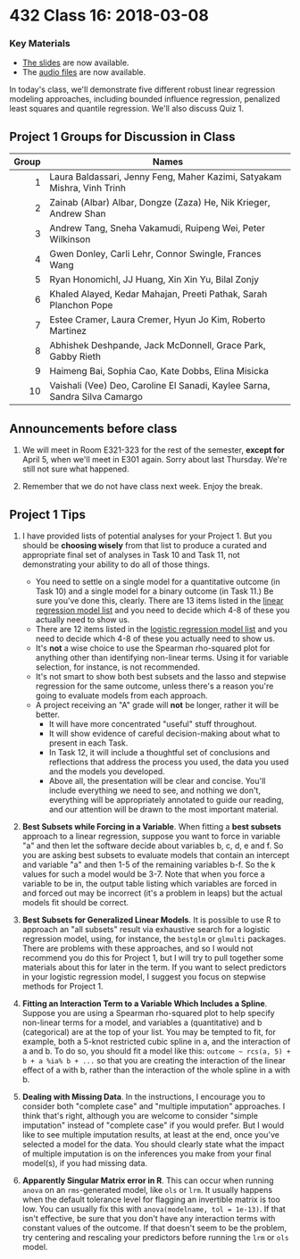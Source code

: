 # 432 Class 16: 2018-03-08

### Key Materials

- [The slides](https://github.com/THOMASELOVE/432-2018/tree/master/slides/class15) are now available.
- The [audio files](https://github.com/THOMASELOVE/432-2018/tree/master/slides/class15) are now available.

In today's class, we'll demonstrate five different robust linear regression modeling approaches, including bounded influence regression, penalized least squares and quantile regression. We'll also discuss Quiz 1.

## Project 1 Groups for Discussion in Class

Group | Names
------: | -----------------------------------------------------------------------------
1 | Laura Baldassari, Jenny Feng, Maher Kazimi, Satyakam Mishra, Vinh Trinh
2 | Zainab (Albar) Albar, Dongze (Zaza) He, Nik Krieger, Andrew Shan
3 | Andrew Tang, Sneha Vakamudi, Ruipeng Wei, Peter Wilkinson
4 | Gwen Donley, Carli Lehr, Connor Swingle, Frances Wang
5 | Ryan Honomichl, JJ Huang, Xin Xin Yu, Bilal Zonjy
6 | Khaled Alayed, Kedar Mahajan, Preeti Pathak, Sarah Planchon Pope
7 | Estee Cramer, Laura Cremer, Hyun Jo Kim, Roberto Martinez
8 | Abhishek Deshpande, Jack McDonnell, Grace Park, Gabby Rieth
9 | Haimeng Bai, Sophia Cao, Kate Dobbs, Elina Misicka
10 | Vaishali (Vee) Deo, Caroline El Sanadi, Kaylee Sarna, Sandra Silva Camargo

## Announcements before class

1. We will meet in Room E321-323 for the rest of the semester, **except for** April 5, when we'll meet in E301 again. Sorry about last Thursday. We're still not sure what happened.

2. Remember that we do not have class next week. Enjoy the break.

## Project 1 Tips

1. I have provided lists of potential analyses for your Project 1. But you should be **choosing wisely** from that list to produce a curated and appropriate final set of analyses in Task 10 and Task 11, not demonstrating your ability to do all of those things.
    - You need to settle on a single model for a quantitative outcome (in Task 10) and a single model for a binary outcome (in Task 11.) Be sure you've done this, clearly.
     There are 13 items listed in the [linear regression model list](https://github.com/THOMASELOVE/432-2018/tree/master/projects/project1#what-should-i-consider-doing-in-developing-linear-models-for-task-10) and you need to decide which 4-8 of these you actually need to show us.
    - There are 12 items listed in the [logistic regression model list](https://github.com/THOMASELOVE/432-2018/tree/master/projects/project1#what-should-i-consider-doing-in-developing-logistic-models-for-task-11) and you need to decide which 4-8 of these you actually need to show us.
    - It's **not** a wise choice to use the Spearman rho-squared plot for anything other than identifying non-linear terms. Using it for variable selection, for instance, is not recommended.
    - It's not smart to show both best subsets and the lasso and stepwise regression for the same outcome, unless there's a reason you're going to evaluate models from each approach.
    - A project receiving an "A" grade will **not** be longer, rather it will be better.
        - It will have more concentrated "useful" stuff throughout.
        - It will show evidence of careful decision-making about what to present in each Task.
        - In Task 12, it will include a thoughtful set of conclusions and reflections that address the process you used, the data you used and the models you developed.
        - Above all, the presentation will be clear and concise. You'll include everything we need to see, and nothing we don't, everything will be appropriately annotated to guide our reading, and our attention will be drawn to the most important material.

2. **Best Subsets while Forcing in a Variable**. When fitting a **best subsets** approach to a linear regression, suppose you want to force in variable "a" and then let the software decide about variables b, c, d, e and f. So you are asking best subsets to evaluate models that contain an intercept and variable "a" and then 1-5 of the remaining variables b-f. So the k values for such a model would be 3-7. Note that when you force a variable to be in, the output table listing which variables are forced in and forced out may be incorrect (it's a problem in leaps) but the actual models fit should be correct.

3. **Best Subsets for Generalized Linear Models**. It is possible to use R to approach an "all subsets" result via exhaustive search for a logistic regression model, using, for instance, the `bestglm` or `glmulti` packages. There are problems with these approaches, and so I would not recommend you do this for Project 1, but I will try to pull together some materials about this for later in the term. If you want to select predictors in your logistic regression model, I suggest you focus on stepwise methods for Project 1.

4. **Fitting an Interaction Term to a Variable Which Includes a Spline**. Suppose you are using a Spearman rho-squared plot to help specify non-linear terms for a model, and variables a (quantitative) and b (categorical) are at the top of your list. You may be tempted to fit, for example, both a 5-knot restricted cubic spline in a, and the interaction of a and b. To do so, you should fit a model like this: `outcome ~ rcs(a, 5) + b + a %ia% b + ...` so that you are creating the interaction of the linear effect of a with b, rather than the interaction of the whole spline in a with b.

5. **Dealing with Missing Data**. In the instructions, I encourage you to consider both "complete case" and "multiple imputation" approaches. I think that's right, although you are welcome to consider "simple imputation" instead of "complete case" if you would prefer. But I would like to see multiple imputation results, at least at the end, once you've selected a model for the data. You should clearly state what the impact of multiple imputation is on the inferences you make from your final model(s), if you had missing data.

6. **Apparently Singular Matrix error in R**. This can occur when running `anova` on an `rms`-generated model, like `ols` or `lrm`. It usually happens when the default tolerance level for flagging an invertible matrix is too low. You can usually fix this with `anova(modelname, tol = 1e-13)`. If that isn't effective, be sure that you don't have any interaction terms with constant values of the outcome. If that doesn't seem to be the problem, try centering and rescaling your predictors before running the `lrm` or `ols` model.

